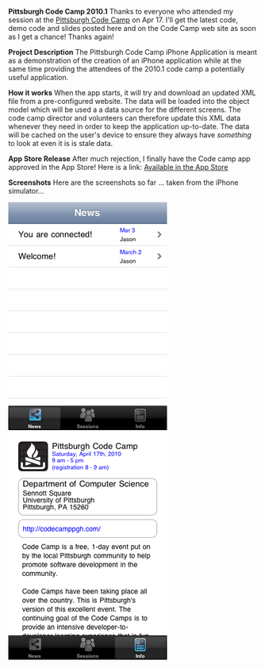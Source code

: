 **Pittsburgh Code Camp 2010.1**
Thanks to everyone who attended my session at the [Pittsburgh Code Camp](http://codecamppgh.com/CodeCamp2010_1_info.aspx) on Apr 17.  I'll get the latest code, demo code and slides posted here and on the Code Camp web site as soon as I get a chance!  Thanks again!

**Project Description**
The Pittsburgh Code Camp iPhone Application is meant as a demonstration of the creation of an iPhone application while at the same time providing the attendees of the 2010.1 code camp a potentially useful application.

**How it works**
When the app starts, it will try and download an updated XML file from a pre-configured website.  The data will be loaded into the object model which will be used a a data source for the different screens.  The code camp director and volunteers can therefore update this XML data whenever they need in order to keep the application up-to-date. The data will be cached on the user's device to ensure they always have _something_ to look at even it is is stale data.

**App Store Release**
After much rejection, I finally have the Code camp app approved in the App Store!  Here is a link: [Available in the App Store](http://itunes.apple.com/us/app/pittsburgh-code-camp/id359789229?mt=8&ign-mpt=uo%3D6)

**Screenshots**
Here are the screenshots so far ... taken from the iPhone simulator...

![](Home_Screenshot_1.jpg)
![](Home_Screenshot_2.jpg)